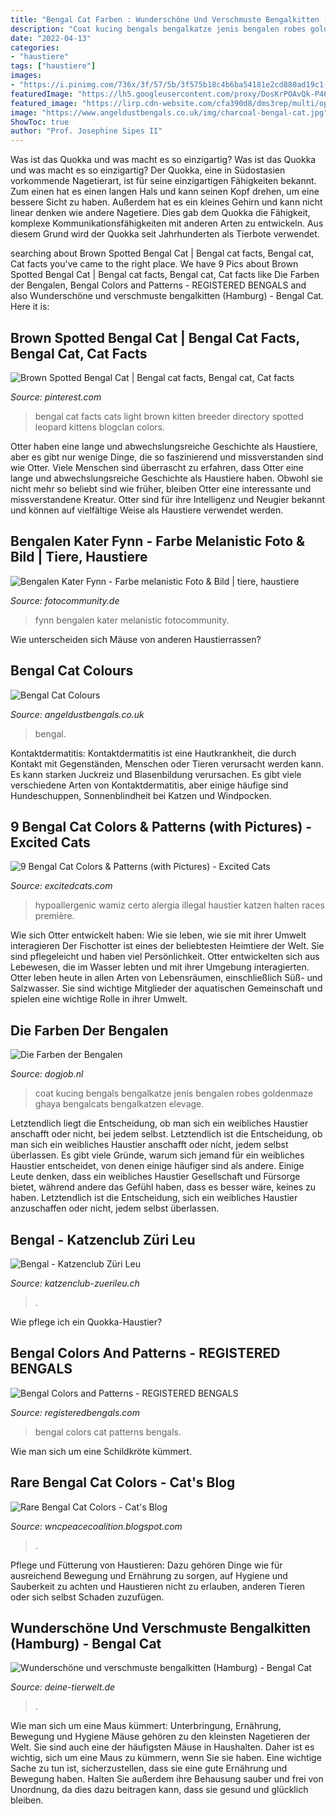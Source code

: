 ```yaml
---
title: "Bengal Cat Farben : Wunderschöne Und Verschmuste Bengalkitten (hamburg)"
description: "Coat kucing bengals bengalkatze jenis bengalen robes goldenmaze ghaya bengalcats bengalkatzen elevage"
date: "2022-04-13"
categories:
- "haustiere"
tags: ["haustiere"]
images:
- "https://i.pinimg.com/736x/3f/57/5b/3f575b18c4b6ba54181e2cd880ad19c1--coat-of-many-colors-in-the-light.jpg"
featuredImage: "https://lh5.googleusercontent.com/proxy/DosKrPOAvQk-P460COuyPNAk3FEnbRUIOZI-TNM_cUNrBbIKGTsqRfvw9EmSGdp5WzLyK77mxAdiTDb-viTa213QSy34PenlV0oc8gTydRfEQD7hS_oqyVSEqQ=s0-d"
featured_image: "https://lirp.cdn-website.com/cfa390d8/dms3rep/multi/opt/bengal-cat-spotted-marbled-coats[45255]-480w.jpg"
image: "https://www.angeldustbengals.co.uk/img/charcoal-bengal-cat.jpg"
ShowToc: true
author: "Prof. Josephine Sipes II"
---
```



Was ist das Quokka und was macht es so einzigartig?
Was ist das Quokka und was macht es so einzigartig?
Der Quokka, eine in Südostasien vorkommende Nagetierart, ist für seine einzigartigen Fähigkeiten bekannt. Zum einen hat es einen langen Hals und kann seinen Kopf drehen, um eine bessere Sicht zu haben. Außerdem hat es ein kleines Gehirn und kann nicht linear denken wie andere Nagetiere. Dies gab dem Quokka die Fähigkeit, komplexe Kommunikationsfähigkeiten mit anderen Arten zu entwickeln. Aus diesem Grund wird der Quokka seit Jahrhunderten als Tierbote verwendet.

	

		
searching about Brown Spotted Bengal Cat | Bengal cat facts, Bengal cat, Cat facts you've came to the right place. We have 9 Pics about Brown Spotted Bengal Cat | Bengal cat facts, Bengal cat, Cat facts like Die Farben der Bengalen, Bengal Colors and Patterns - REGISTERED BENGALS and also Wunderschöne und verschmuste bengalkitten (Hamburg) - Bengal Cat. Here it is:
		
    
## Brown Spotted Bengal Cat | Bengal Cat Facts, Bengal Cat, Cat Facts

<img loading=lazy src="https://i.pinimg.com/736x/3f/57/5b/3f575b18c4b6ba54181e2cd880ad19c1--coat-of-many-colors-in-the-light.jpg" onerror="this.onerror=null;this.src='https://tse1.mm.bing.net/th?id=OIP.iY6Mq28PkhlRAihuF78_6gHaE8&amp;pid=15.1';" alt="Brown Spotted Bengal Cat | Bengal cat facts, Bengal cat, Cat facts">

_Source: pinterest.com_

>bengal cat facts cats light brown kitten breeder directory spotted leopard kittens blogclan colors. 

	

Otter haben eine lange und abwechslungsreiche Geschichte als Haustiere, aber es gibt nur wenige Dinge, die so faszinierend und missverstanden sind wie Otter.
Viele Menschen sind überrascht zu erfahren, dass Otter eine lange und abwechslungsreiche Geschichte als Haustiere haben. Obwohl sie nicht mehr so beliebt sind wie früher, bleiben Otter eine interessante und missverstandene Kreatur. Otter sind für ihre Intelligenz und Neugier bekannt und können auf vielfältige Weise als Haustiere verwendet werden.

    
## Bengalen Kater Fynn - Farbe Melanistic Foto &amp; Bild | Tiere, Haustiere

<img loading=lazy src="https://img.fotocommunity.com/bengalen-kater-fynn-farbe-melanistic-dbfa1021-d637-4605-8a0d-7aacf16574f8.jpg?width=1000" onerror="this.onerror=null;this.src='https://tse4.mm.bing.net/th?id=OIP.sX1eAKM3lvu8gOnR8HwNdAHaFU&amp;pid=15.1';" alt="Bengalen Kater Fynn - Farbe melanistic Foto &amp; Bild | tiere, haustiere">

_Source: fotocommunity.de_

>fynn bengalen kater melanistic fotocommunity. 

	

Wie unterscheiden sich Mäuse von anderen Haustierrassen?

    
## Bengal Cat Colours

<img loading=lazy src="https://www.angeldustbengals.co.uk/img/charcoal-bengal-cat.jpg" onerror="this.onerror=null;this.src='https://tse1.mm.bing.net/th?id=OIP.9P6AIPnOVUS9vyJWDFo6_wHaEX&amp;pid=15.1';" alt="Bengal Cat Colours">

_Source: angeldustbengals.co.uk_

>bengal. 

	

Kontaktdermatitis:
Kontaktdermatitis ist eine Hautkrankheit, die durch Kontakt mit Gegenständen, Menschen oder Tieren verursacht werden kann. Es kann starken Juckreiz und Blasenbildung verursachen. Es gibt viele verschiedene Arten von Kontaktdermatitis, aber einige häufige sind Hundeschuppen, Sonnenblindheit bei Katzen und Windpocken.

    
## 9 Bengal Cat Colors &amp; Patterns (with Pictures) - Excited Cats

<img loading=lazy src="https://excitedcats.com/wp-content/uploads/2020/08/Bengal-Cat.jpg" onerror="this.onerror=null;this.src='https://tse2.mm.bing.net/th?id=OIP.-UmKI8ZlxnSgMXfjbwyuoQHaFk&amp;pid=15.1';" alt="9 Bengal Cat Colors &amp; Patterns (with Pictures) - Excited Cats">

_Source: excitedcats.com_

>hypoallergenic wamiz certo alergia illegal haustier katzen halten races première. 

	

Wie sich Otter entwickelt haben: Wie sie leben, wie sie mit ihrer Umwelt interagieren
Der Fischotter ist eines der beliebtesten Heimtiere der Welt. Sie sind pflegeleicht und haben viel Persönlichkeit. Otter entwickelten sich aus Lebewesen, die im Wasser lebten und mit ihrer Umgebung interagierten. Otter leben heute in allen Arten von Lebensräumen, einschließlich Süß- und Salzwasser. Sie sind wichtige Mitglieder der aquatischen Gemeinschaft und spielen eine wichtige Rolle in ihrer Umwelt.

    
## Die Farben Der Bengalen

<img loading=lazy src="https://lirp.cdn-website.com/cfa390d8/dms3rep/multi/opt/bengal-cat-spotted-marbled-coats[45255]-480w.jpg" onerror="this.onerror=null;this.src='https://tse1.mm.bing.net/th?id=OIP.4M7SWigrF-y6oLDm2VWSDwHaEu&amp;pid=15.1';" alt="Die Farben der Bengalen">

_Source: dogjob.nl_

>coat kucing bengals bengalkatze jenis bengalen robes goldenmaze ghaya bengalcats bengalkatzen elevage. 

	

Letztendlich liegt die Entscheidung, ob man sich ein weibliches Haustier anschafft oder nicht, bei jedem selbst.
Letztendlich ist die Entscheidung, ob man sich ein weibliches Haustier anschafft oder nicht, jedem selbst überlassen. Es gibt viele Gründe, warum sich jemand für ein weibliches Haustier entscheidet, von denen einige häufiger sind als andere. Einige Leute denken, dass ein weibliches Haustier Gesellschaft und Fürsorge bietet, während andere das Gefühl haben, dass es besser wäre, keines zu haben. Letztendlich ist die Entscheidung, sich ein weibliches Haustier anzuschaffen oder nicht, jedem selbst überlassen.

    
## Bengal - Katzenclub Züri Leu

<img loading=lazy src="http://www.katzenclub-zuerileu.ch/wp-content/uploads/2017/05/bengal.png" onerror="this.onerror=null;this.src='https://tse1.mm.bing.net/th?id=OIP.2lBDoq7QNhpyujsP6SfRdQHaDj&amp;pid=15.1';" alt="Bengal - Katzenclub Züri Leu">

_Source: katzenclub-zuerileu.ch_

>. 

	

Wie pflege ich ein Quokka-Haustier?

    
## Bengal Colors And Patterns - REGISTERED BENGALS

<img loading=lazy src="http://registeredbengals.com/uploads/3/4/9/2/34928118/editor/screen-shot-2019-03-17-at-05-46-26.png?1552829910" onerror="this.onerror=null;this.src='https://tse2.mm.bing.net/th?id=OIP.HXvEHkqxjhBLQMiJYjymJgHaEs&amp;pid=15.1';" alt="Bengal Colors and Patterns - REGISTERED BENGALS">

_Source: registeredbengals.com_

>bengal colors cat patterns bengals. 

	

Wie man sich um eine Schildkröte kümmert.

    
## Rare Bengal Cat Colors - Cat&#039;s Blog

<img loading=lazy src="https://lh5.googleusercontent.com/proxy/DosKrPOAvQk-P460COuyPNAk3FEnbRUIOZI-TNM_cUNrBbIKGTsqRfvw9EmSGdp5WzLyK77mxAdiTDb-viTa213QSy34PenlV0oc8gTydRfEQD7hS_oqyVSEqQ=s0-d" onerror="this.onerror=null;this.src='https://tse4.mm.bing.net/th?id=OIP.q_KFfVUIvstp3j-F-R9dGAAAAA&amp;pid=15.1';" alt="Rare Bengal Cat Colors - Cat&#039;s Blog">

_Source: wncpeacecoalition.blogspot.com_

>. 

	

Pflege und Fütterung von Haustieren: Dazu gehören Dinge wie für ausreichend Bewegung und Ernährung zu sorgen, auf Hygiene und Sauberkeit zu achten und Haustieren nicht zu erlauben, anderen Tieren oder sich selbst Schaden zuzufügen.

    
## Wunderschöne Und Verschmuste Bengalkitten (Hamburg) - Bengal Cat

<img loading=lazy src="https://www.deine-tierwelt.de/fotos/123190237_xl.jpg" onerror="this.onerror=null;this.src='https://tse2.mm.bing.net/th?id=OIP.XdQr8Xxm-ab20v0Kx8-wsAHaJR&amp;pid=15.1';" alt="Wunderschöne und verschmuste bengalkitten (Hamburg) - Bengal Cat">

_Source: deine-tierwelt.de_

>. 

	

Wie man sich um eine Maus kümmert: Unterbringung, Ernährung, Bewegung und Hygiene
Mäuse gehören zu den kleinsten Nagetieren der Welt. Sie sind auch eine der häufigsten Mäuse in Haushalten. Daher ist es wichtig, sich um eine Maus zu kümmern, wenn Sie sie haben. Eine wichtige Sache zu tun ist, sicherzustellen, dass sie eine gute Ernährung und Bewegung haben. Halten Sie außerdem ihre Behausung sauber und frei von Unordnung, da dies dazu beitragen kann, dass sie gesund und glücklich bleiben.

